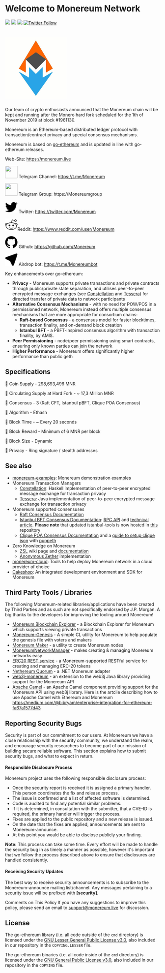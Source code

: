 # Welcome to Monereum Network

<img src="http://monereum.live/css/passed.svg"> <img src="http://monereum.live/css/code.svg"> <img src="http://monereum.live/css/qg.svg"> <a href="https://twitter.com/intent/user?screen_name=monereum"><img alt="Twitter Follow" src="https://img.shields.io/twitter/follow/monereum?style=social"></a>
# <img src="https://raw.githubusercontent.com/monereum/monereum/master/logo.png" width="200" height="200"/>


Our  team of crypto enthusiasts announced that the Monereum chain will be kept and running after the Monero hard fork scheduled for the 1th of November  2019 at block #1961130.

Monereum is an Ethereum-based distributed ledger protocol with transaction/contract privacy and special consensus mechanisms.

Monereum is based on [go-ethereum](https://github.com/ethereum/go-ethereum) and is updated in line with go-ethereum releases.

Web-Site: https://monereum.live

<img src="https://github.com/FortAwesome/Font-Awesome/blob/master/svgs/brands/telegram.svg" width="40" height="40"/> Telegram Channel: https://t.me/Monereum

<img src="https://github.com/FortAwesome/Font-Awesome/blob/master/svgs/brands/telegram.svg" width="40" height="40"/> Telegram Group: https://Monereumgroup

<img src="https://github.com/yammadev/brand-icons/blob/master/svg/twitter.svg" width="40" height="40"/> Twitter: https://twitter.com/Monereum

 <img src="https://github.com/yammadev/brand-icons/blob/master/svg/reddit.svg" width="40" height="40"/>Reddit: https://www.reddit.com/user/Monereum

<img src="https://github.com/yammadev/brand-icons/blob/master/svg/github.svg" width="40" height="40"/> Github: https://github.com/Monereum 

<img src="https://github.com/yammadev/brand-icons/blob/master/svg/telegram.svg" width="40" height="40"/> Airdrop bot: https://t.me/Monereumbot

Key enhancements over go-ethereum:

* __Privacy__ - Monereum supports private transactions and private contracts through public/private state separation, and utilises peer-to-peer encrypted message exchanges (see [Constellation](https://github.com/Monereum/Monereum/tree/master/constellation) and [Tessera](https://github.com/Monereum/Monereum/tree/master/tessera)) for directed transfer of private data to network participants
* __Alternative Consensus Mechanisms__ - with no need for POW/POS in a permissioned network, Monereum instead offers multiple consensus mechanisms that are more appropriate for consortium chains:
    * __Raft-based Consensus__ - a consensus model for faster blocktimes, transaction finality, and on-demand block creation
    * __Istanbul BFT__ - a PBFT-inspired consensus algorithm with transaction finality, by AMIS.
* __Peer Permissioning__ - node/peer permissioning using smart contracts, ensuring only known parties can join the network
* __Higher Performance__ - Monereum offers significantly higher performance than public geth

## Specifications

📌 Coin Supply - 298,693,496 MNR

📌 Circulating Supply at Hard Fork - ~ 17,3 Million MNR

📌 Consensus - 3 (Raft CFT, Istanbul pBFT, Clique POA Consensus)

📌 Algorithm - Ethash

📌 Block Time - ~ Every 20 seconds

📌 Block Reward -  Minimum of 6 MNR per block

📌 Block Size - Dynamic

📌 Privacy - Ring signature / stealth addresses

## See also

* [monereum-examples](https://github.com/monereum/monereum/monereum-examples): Monereum demonstration examples
* Monereum Transaction Managers
   * [Constellation](https://github.com/Monereum/Monereum/tree/master/constellation): Haskell implementation of peer-to-peer encrypted message exchange for transaction privacy
   * [Tessera](https://github.com/Monereum/Monereum/tree/master/tessera): Java implementation of peer-to-peer encrypted message exchange for transaction privacy
* Monereum supported consensuses
   * [Raft Consensus Documentation](https://docs.goquorum.com/en/latest/Consensus/raft/)
   * [Istanbul BFT Consensus Documentation](https://github.com/ethereum/EIPs/issues/650): [RPC API](https://docs.goquorum.com/en/latest/Consensus/istanbul-rpc-api/) and [technical article](https://medium.com/getamis/istanbul-bft-ibft-c2758b7fe6ff). __Please note__ that updated istanbul-tools is now hosted in [this](https://github.com/jpmorganchase/istanbul-tools/) repository
   * [Clique POA Consensus Documentation](https://github.com/ethereum/EIPs/issues/225) and a [guide to setup clique json](https://modalduality.org/posts/puppeth/) with [puppeth](https://blog.ethereum.org/2017/04/14/geth-1-6-puppeth-master/)
* Zero Knowledge on Monereum
   * [ZSL](https://github.com/jpmorganchase/quorum/wiki/ZSL) wiki page and [documentation](https://github.com/jpmorganchase/zsl-q/blob/master/README.md)
   * [Anonymous Zether](https://github.com/jpmorganchase/anonymous-zether) implementation
* [monereum-cloud](https://github.com/Monereum/Monereum/tree/master/monereum-cloud): Tools to help deploy Monereum network in a cloud provider of choice
* [Cakeshop](https://github.com/jpmorganchase/cakeshop): An integrated development environment and SDK for Monereum

## Third Party Tools / Libraries

The following Monereum-related libraries/applications have been created by Third Parties and as such are not specifically endorsed by J.P. Morgan.  A big thanks to the developers for improving the tooling around Monereum!

* [Monereum Blockchain Explorer](https://github.com/blk-io/epirus-free) - a Blockchain Explorer for Monereum which supports viewing private transactions
* [Monereum-Genesis](https://github.com/davebryson/quorum-genesis) - A simple CL utility for Monereum to help populate the genesis file with voters and makers
* [Monereum Maker](https://github.com/synechron-finlabs/quorum-maker/) - a utility to create Monereum nodes
* [MonereumNetworkManager](https://github.com/ConsenSys/QuorumNetworkManager) - makes creating & managing Monereum networks easy
* [ERC20 REST service](https://github.com/blk-io/erc20-rest-service) - a Monereum-supported RESTful service for creating and managing ERC-20 tokens
* [Nethereum Quorum](https://github.com/Nethereum/Nethereum/tree/master/src/Nethereum.Quorum) - a .NET Monereum adapter
* [web3j-monereum](https://github.com/web3j/quorum) - an extension to the web3j Java library providing support for the Monereum API
* [Apache Camel](http://github.com/apache/camel) - an Apache Camel component providing support for the Monereum API using web3j library. Here is the artcile describing how to use Apache Camel with Ethereum and Monereum https://medium.com/@bibryam/enterprise-integration-for-ethereum-fa67a1577d43

## Reporting Security Bugs
Security is part of our commitment to our users. At Monereum we have a close relationship with the security community, we understand the realm, and encourage security researchers to become part of our mission of building secure reliable software. This section explains how to submit security bugs, and what to expect in return.


#### Responsible Disclosure Process
Monereum project uses the following responsible disclosure process:

- Once the security report is received it is assigned a primary handler. This person coordinates the fix and release process.
- The issue is confirmed and a list of affected software is determined.
- Code is audited to find any potential similar problems.
- If it is determined, in consultation with the submitter, that a CVE-ID is required, the primary handler will trigger the process.
- Fixes are applied to the public repository and a new release is issued.
- On the date that the fixes are applied, announcements are sent to Monereum-announce.
- At this point you would be able to disclose publicly your finding.

**Note:** This process can take some time. Every effort will be made to handle the security bug in as timely a manner as possible, however it's important that we follow the process described above to ensure that disclosures are handled consistently.  

#### Receiving Security Updates
The best way to receive security announcements is to subscribe to the Monereum-announce mailing list/channel. Any messages pertaining to a security issue will be prefixed with **[security]**.

Comments on This Policy
If you have any suggestions to improve this policy, please send an email to support@monereum.live for discussion.

## License

The go-ethereum library (i.e. all code outside of the `cmd` directory) is licensed under the
[GNU Lesser General Public License v3.0](https://www.gnu.org/licenses/lgpl-3.0.en.html), also
included in our repository in the `COPYING.LESSER` file.

The go-ethereum binaries (i.e. all code inside of the `cmd` directory) is licensed under the
[GNU General Public License v3.0](https://www.gnu.org/licenses/gpl-3.0.en.html), also included
in our repository in the `COPYING` file.
